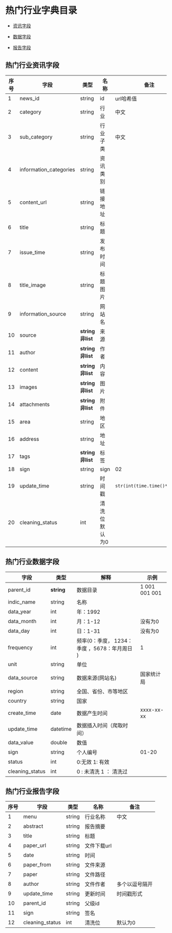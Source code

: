 # 热门行业字典目录

- [资讯字段](#热门行业资讯字段)

- [数据字段](#热门行业数据字段)

- [报告字段](#热门行业报告字段)

## 热门行业资讯字段

| 序号 | 字段                   | 类型             | 名称           | 备注                         |
| ---- | ---------------------- | ---------------- | -------------- | ---------------------------- |
| 1    | news_id                | string           | id             | url哈希值                    |
| 2    | category               | string           | 行业           | 中文                         |
| 3    | sub_category           | string           | 行业子类       | 中文                         |
| 4    | information_categories | string           | 资讯类别       |                              |
| 5    | content_url            | string           | 链接地址       |                              |
| 6    | title                  | string           | 标题           |                              |
| 7    | issue_time             | string           | 发布时间       |                              |
| 8    | title_image            | string           | 标题图片       |                              |
| 9    | information_source     | string           | 网站名         |                              |
| 10   | source                 | **string非list** | 来源           |                              |
| 11   | author                 | **string非list** | 作者           |                              |
| 12   | content                | **string非list** | 内容           |                              |
| 13   | images                 | **string非list** | 图片           |                              |
| 14   | attachments            | **string非list** | 附件           |                              |
| 15   | area                   | string           | 地区           |                              |
| 16   | address                | string           | 地址           |                              |
| 17   | tags                   | **string非list** | 标签           |                              |
| 18   | sign                   | string           | sign           | 02                           |
| 19   | update_time            | string           | 时间戳         | `str(int(time.time()*1000))` |
| 20   | cleaning_status        | int              | 清洗位 默认为0 |                              |

## 热门行业数据字段

| 字段            | 类型       | 解释                                           | 示例          |
| --------------- | ---------- | ---------------------------------------------- | ------------- |
| parent_id       | **string** | 数据目录                                       | 1 001 001 001 |
| indic_name      | string     | 名称                                           |               |
| data_year       | int        | 年：1992                                       |               |
| data_month      | int        | 月：1-12                                       | 没有为0       |
| data_day        | int        | 日：1-31                                       | 没有为0       |
| frequency       | int        | 频率(0：季度， 1234： 季度 ，5678：年月周日  ) | 1             |
| unit            | string     | 单位                                           |               |
| data_source     | string     | 数据来源(网站名)                               | 国家统计局    |
| region          | string     | 全国、省份、市等地区                           |               |
| country         | string     | 国家                                           |               |
| create_time     | date       | 数据产生时间                                   | xxxx-xx-xx    |
| update_time     | datetime   | 数据插入时间（爬取时间）                       |               |
| data_value      | double     | 数值                                           |               |
| sign            | string     | 个人编号                                       | 01-20         |
| status          | int        | 0:无效  1: 有效                                |               |
| cleaning_status | int        | 0 : 未清洗  1 ： 清洗过                        |               |

## 热门行业报告字段

| 序号 | 字段            | 类型   | 名称        | 备注           |
| ---- | --------------- | ------ | ----------- | -------------- |
| 1    | menu            | string | 行业名称    | 中文           |
| 2    | abstract        | string | 报告摘要    |                |
| 3    | title           | string | 标题        |                |
| 4    | paper_url       | string | 文件下载url |                |
| 5    | date            | string | 时间        |                |
| 6    | paper_from      | string | 文件来源    |                |
| 7    | paper           | string | 文件路径    |                |
| 8    | author          | string | 文件作者    | 多个以逗号隔开 |
| 9    | update_time     | string | 更新时间    | 时间戳形式     |
| 10   | parent_id       | string | 父级id      |                |
| 11   | sign            | string | 签名        |                |
| 12   | cleaning_status | int    | 清洗位      | 默认为0        |

